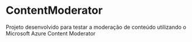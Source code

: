 # ContentModerator
Projeto desenvolvido para testar a moderação de conteúdo utilizando o Microsoft Azure Content Moderator
